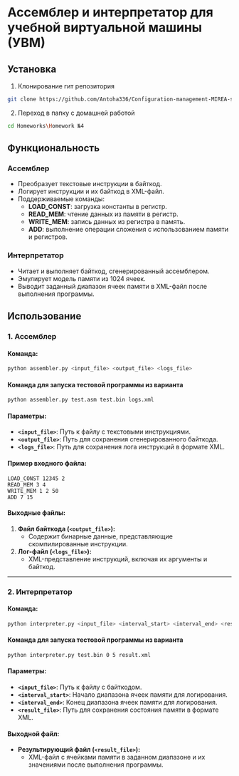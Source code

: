 # Ассемблер и интерпретатор для учебной виртуальной машины (УВМ)

## Установка
1. Клонирование гит репозитория
```bash
git clone https://github.com/Antoha336/Configuration-management-MIREA-semester-3.git
```
2. Переход в папку с домашней работой
```bash
cd Homeworks\Homework №4
```

## Функциональность

### Ассемблер
- Преобразует текстовые инструкции в байткод.
- Логирует инструкции и их байткод в XML-файл.
- Поддерживаемые команды:
  - **LOAD_CONST**: загрузка константы в регистр.
  - **READ_MEM**: чтение данных из памяти в регистр.
  - **WRITE_MEM**: запись данных из регистра в память.
  - **ADD**: выполнение операции сложения с использованием памяти и регистров.

### Интерпретатор
- Читает и выполняет байткод, сгенерированный ассемблером.
- Эмулирует модель памяти из 1024 ячеек.
- Выводит заданный диапазон ячеек памяти в XML-файл после выполнения программы.


## Использование

### 1. Ассемблер

#### Команда:
```bash
python assembler.py <input_file> <output_file> <logs_file>
```

#### Команда для запуска тестовой программы из варианта
```bash
python assembler.py test.asm test.bin logs.xml
```

#### Параметры:
- **`<input_file>`**: Путь к файлу с текстовыми инструкциями.
- **`<output_file>`**: Путь для сохранения сгенерированного байткода.
- **`<logs_file>`**: Путь для сохранения лога инструкций в формате XML.



#### Пример входного файла:
```plaintext
LOAD_CONST 12345 2
READ_MEM 3 4
WRITE_MEM 1 2 50
ADD 7 15
```

#### Выходные файлы:
1. **Файл байткода (`<output_file>`):**
   - Содержит бинарные данные, представляющие скомпилированные инструкции.
2. **Лог-файл (`<logs_file>`):**
   - XML-представление инструкций, включая их аргументы и байткод.

---

### 2. Интерпретатор

#### Команда:
```bash
python interpreter.py <input_file> <interval_start> <interval_end> <result_file>
```

#### Команда для запуска тестовой программы из варианта
```bash
python interpreter.py test.bin 0 5 result.xml
```

#### Параметры:
- **`<input_file>`**: Путь к файлу с байткодом.
- **`<interval_start>`**: Начало диапазона ячеек памяти для логирования.
- **`<interval_end>`**: Конец диапазона ячеек памяти для логирования.
- **`<result_file>`**: Путь для сохранения состояния памяти в формате XML.

#### Выходной файл:
- **Результирующий файл (`<result_file>`):**
  - XML-файл с ячейками памяти в заданном диапазоне и их значениями после выполнения программы.
